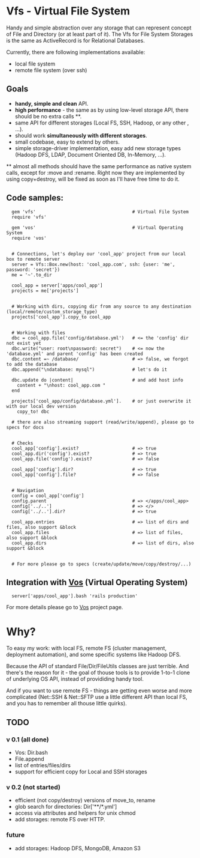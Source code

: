 # Vfs - Virtual File System

Handy and simple abstraction over any storage that can represent concept of File and Directory (or at least part of it). 
The Vfs for File System Storages is the same as ActiveRecord is for Relational Databases.

Currently, there are following implementations available:

- local file system
- remote file system (over ssh)

## Goals

- **handy, simple and clean** API.
- **high performance** - the same as by using low-level storage API, there should be no extra calls **.
- same API for different storages (Local FS, SSH, Hadoop, or any other , ...).
- should work **simultaneously with different storages**.
- small codebase, easy to extend by others.
- simple storage-driver implementation, easy add new storage types (Hadoop DFS, LDAP, Document Oriented DB, In-Memory, ...).

** almost all methods should have the same performance as native system calls, except for :move and :rename. Right now they are implemented 
by using copy+destroy, will be fixed as soon as I'll have free time to do it.

## Code samples:
      gem 'vfs'                                    # Virtual File System
      require 'vfs'                              

      gem 'vos'                                    # Virtual Operating System
      require 'vos'


      # Connections, let's deploy our 'cool_app' project from our local box to remote server
      server = Vfs::Box.new(host: 'cool_app.com', ssh: {user: 'me', password: 'secret'})
      me = '~'.to_dir

      cool_app = server['apps/cool_app']
      projects = me['projects']


      # Working with dirs, copying dir from any source to any destination (local/remote/custom_storage_type)
      projects['cool_app'].copy_to cool_app        


      # Working with files
      dbc = cool_app.file('config/database.yml')   # <= the 'config' dir not exist yet
      dbc.write("user: root\npassword: secret")    # <= now the 'database.yml' and parent 'config' has been created
      dbc.content =~ /database/                    # => false, we forgot to add the database
      dbc.append("\ndatabase: mysql")              # let's do it

      dbc.update do |content|                      # and add host info
        content + "\nhost: cool_app.com "
      end                                       

      projects['cool_app/config/database.yml'].    # or just overwrite it with our local dev version
        copy_to! dbc
        
      # there are also streaming support (read/write/append), please go to specs for docs


      # Checks
      cool_app['config'].exist?                    # => true
      cool_app.dir('config').exist?                # => true
      cool_app.file('config').exist?               # => false

      cool_app['config'].dir?                      # => true
      cool_app['config'].file?                     # => false


      # Navigation
      config = cool_app['config']
      config.parent                                # => </apps/cool_app>
      config['../..']                              # => </>
      config['../..'].dir?                         # => true

      cool_app.entries                             # => list of dirs and files, also support &block
      cool_app.files                               # => list of files, also support &block
      cool_app.dirs                                # => list of dirs, also support &block


      # For more please go to specs (create/update/move/copy/destroy/...)
      
## Integration with [Vos][vos] (Virtual Operating System)
    
      server['apps/cool_app'].bash 'rails production'

For more details please go to [Vos][vos] project page.

# Why?

To easy my work: with local FS, remote FS (cluster management, deployment automation), and some specific systems like Hadoop DFS.

Because the API of standard File/Dir/FileUtils classes are just terrible. And there's the reason for it - the goal of thouse tools
is to provide 1-to-1 clone of underlying OS API, instead of provididing handy tool.

And if you want to use remote FS - things are getting even worse and more complicated (Net::SSH & Net::SFTP use a little
different API than local FS, and you has to remember all thouse little quirks).
  
## TODO

### v 0.1 (all done)

- Vos: Dir.bash
- File.append
- list of entries/files/dirs
- support for efficient copy for Local and SSH storages

### v 0.2 (not started)

- efficient (not copy/destroy) versions of move_to, rename
- glob search for directories: Dir['**/*.yml']
- access via attributes and helpers for unix chmod
- add storages: remote FS over HTTP.

### future

- add storages: Hadoop DFS, MongoDB, Amazon S3

[vos]: http://github.com/alexeypetrushin/vos